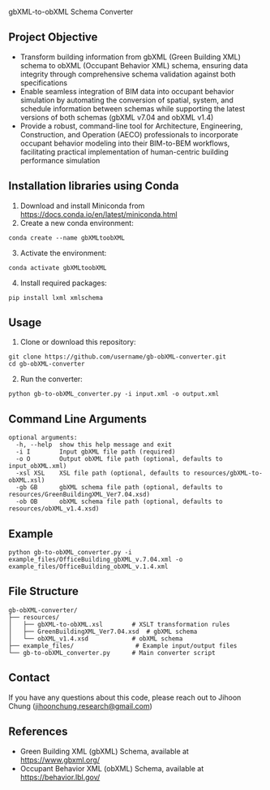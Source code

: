 gbXML-to-obXML Schema Converter

## Project Objective
- Transform building information from gbXML (Green Building XML) schema to obXML (Occupant Behavior XML) schema, ensuring data integrity through comprehensive schema validation against both specifications
- Enable seamless integration of BIM data into occupant behavior simulation by automating the conversion of spatial, system, and schedule information between schemas while supporting the latest versions of both schemas (gbXML v7.04 and obXML v1.4)
- Provide a robust, command-line tool for Architecture, Engineering, Construction, and Operation (AECO) professionals to incorporate occupant behavior modeling into their BIM-to-BEM workflows, facilitating practical implementation of human-centric building performance simulation

## Installation libraries using Conda
1. Download and install Miniconda from https://docs.conda.io/en/latest/miniconda.html
2. Create a new conda environment:
```
conda create --name gbXMLtoobXML
```
3. Activate the environment:
```
conda activate gbXMLtoobXML
```
4. Install required packages:
```
pip install lxml xmlschema
```

## Usage
1. Clone or download this repository:
```
git clone https://github.com/username/gb-obXML-converter.git
cd gb-obXML-converter
```
2. Run the converter:
```
python gb-to-obXML_converter.py -i input.xml -o output.xml
```

## Command Line Arguments
```
optional arguments:
  -h, --help  show this help message and exit
  -i I        Input gbXML file path (required)
  -o O        Output obXML file path (optional, defaults to input_obXML.xml)
  -xsl XSL    XSL file path (optional, defaults to resources/gbXML-to-obXML.xsl)
  -gb GB      gbXML schema file path (optional, defaults to resources/GreenBuildingXML_Ver7.04.xsd)
  -ob OB      obXML schema file path (optional, defaults to resources/obXML_v1.4.xsd)
```

## Example
```
python gb-to-obXML_converter.py -i example_files/OfficeBuilding_gbXML_v.7.04.xml -o example_files/OfficeBuilding_obXML_v.1.4.xml
```

## File Structure
```
gb-obXML-converter/
├── resources/
│   ├── gbXML-to-obXML.xsl        # XSLT transformation rules
│   ├── GreenBuildingXML_Ver7.04.xsd  # gbXML schema
│   └── obXML_v1.4.xsd            # obXML schema
├── example_files/                 # Example input/output files
└── gb-to-obXML_converter.py      # Main converter script
```

## Contact
If you have any questions about this code, please reach out to Jihoon Chung (jihoonchung.research@gmail.com)

## References
- Green Building XML (gbXML) Schema, available at https://www.gbxml.org/
- Occupant Behavior XML (obXML) Schema, available at https://behavior.lbl.gov/
